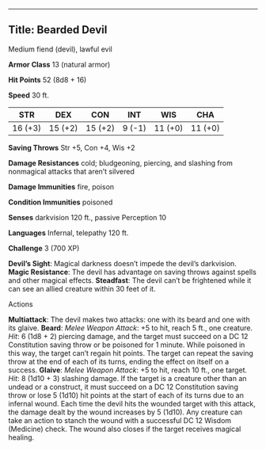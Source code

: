 -------------------------
Title: Bearded Devil
-------------------------


Medium fiend (devil), lawful evil

**Armor Class** 13 (natural armor)

**Hit Points** 52 (8d8 + 16)

**Speed** 30 ft.

  STR    | DEX     | CON     | INT     | WIS     | CHA
  ---------|---------|---------|--------|---------|---------
  | 16 (+3)   | 15 (+2)   | 15 (+2)   | 9 (-1)   | 11 (+0)   | 11 (+0)

**Saving Throws** Str +5, Con +4, Wis +2

**Damage Resistances** cold; bludgeoning, piercing, and slashing from
nonmagical attacks that aren’t silvered

**Damage Immunities** fire, poison

**Condition Immunities** poisoned

**Senses** darkvision 120 ft., passive Perception 10

**Languages** Infernal, telepathy 120 ft.

**Challenge** 3 (700 XP)


**Devil’s Sight**: Magical darkness doesn’t impede the
    devil’s darkvision.
**Magic Resistance**: The devil has advantage on saving throws
    against spells and other magical effects.
**Steadfast**: The devil can’t be frightened while it can see an
    allied creature within 30 feet of it.


Actions

**Multiattack**: The devil makes two attacks: one with its beard and
    one with its glaive.
**Beard**: *Melee Weapon Attack*: +5 to hit, reach 5 ft.,
    one creature. *Hit*: 6 (1d8 + 2) piercing damage, and the target
    must succeed on a DC 12 Constitution saving throw or be poisoned for
    1 minute. While poisoned in this way, the target can’t regain
    hit points. The target can repeat the saving throw at the end of
    each of its turns, ending the effect on itself on a success.
**Glaive**: *Melee Weapon Attack*: +5 to hit, reach 10 ft.,
    one target. *Hit*: 8 (1d10 + 3) slashing damage. If the target is a
    creature other than an undead or a construct, it must succeed on a
    DC 12 Constitution saving throw or lose 5 (1d10) hit points at the
    start of each of its turns due to an infernal wound. Each time the
    devil hits the wounded target with this attack, the damage dealt by
    the wound increases by 5 (1d10). Any creature can take an action to
    stanch the wound with a successful DC 12 Wisdom (Medicine) check.
    The wound also closes if the target receives magical healing.

